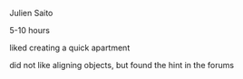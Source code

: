 Julien Saito

5-10 hours

liked creating a quick apartment

did not like aligning objects, but found the hint in the forums
